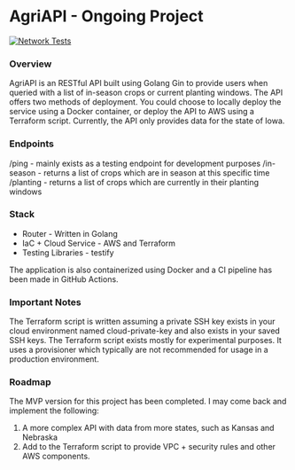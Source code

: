 # AgriAPI - Ongoing Project

[![Network Tests](https://github.com/csj606/agriapi/actions/workflows/network_tests.yml/badge.svg)](https://github.com/csj606/agriapi/actions/workflows/network_tests.yml)

### Overview

AgriAPI is an RESTful API built using Golang Gin to provide users when queried with a list of in-season crops or current planting windows. The API offers two methods of deployment.
You could choose to locally deploy the service using a Docker container, or deploy the API to AWS using a Terraform script. Currently, the API only provides data for the state of Iowa.

### Endpoints

/ping - mainly exists as a testing endpoint for development purposes
/in-season - returns a list of crops which are in season at this specific time
/planting - returns a list of crops which are currently in their planting windows

### Stack

- Router - Written in Golang
- IaC + Cloud Service - AWS and Terraform
- Testing Libraries - testify

The application is also containerized using Docker and a CI pipeline has been made in GitHub Actions.

### Important Notes

The Terraform script is written assuming a private SSH key exists in your cloud environment named cloud-private-key and also exists in your saved SSH keys. The Terraform script exists mostly for experimental purposes. It uses a provisioner which typically are not recommended for usage in a production environment.

### Roadmap

The MVP version for this project has been completed. I may come back and implement the following:
1. A more complex API with data from more states, such as Kansas and Nebraska
2. Add to the Terraform script to provide VPC + security rules and other AWS components.



